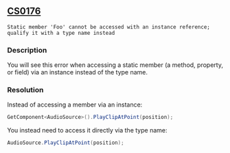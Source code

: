 ## [CS0176](https://learn.microsoft.com/en-us/dotnet/csharp/misc/cs0176)

```
Static member 'Foo' cannot be accessed with an instance reference; qualify it with a type name instead
```

### Description
You will see this error when accessing a static member (a method, property, or field) via an instance instead of the type name.

### Resolution
Instead of accessing a member via an instance:

```csharp
GetComponent<AudioSource>().PlayClipAtPoint(position);
```

You instead need to access it directly via the type name:

```csharp
AudioSource.PlayClipAtPoint(position);
```